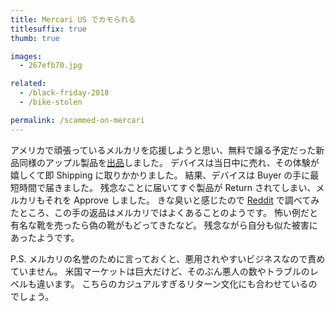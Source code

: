 ```yaml
---
title: Mercari US でカモられる
titlesuffix: true
thumb: true

images:
  - 267efb70.jpg

related:
  - /black-friday-2018
  - /bike-stolen

permalink: /scammed-on-mercari
---
```


アメリカで頑張っているメルカリを応援しようと思い、無料で譲る予定だった新品同様のアップル製品を[出品](https://twitter.com/tmaesaka/status/1053362964814737408)しました。
デバイスは当日中に売れ、その体験が嬉しくて即 Shipping に取りかかりました。
結果、デバイスは Buyer の手に最短時間で届きました。
残念なことに届いてすぐ製品が Return されてしまい、メルカリもそれを Approve しました。
きな臭いと感じたので [Reddit](https://www.reddit.com/r/Mercari/) で調べてみたところ、この手の返品はメルカリではよくあることのようです。
怖い例だと有名な靴を売ったら偽の靴がもどってきたなど。
残念ながら自分も似た被害にあったようです。

P.S. メルカリの名誉のために言っておくと、悪用されやすいビジネスなので責めていません。
米国マーケットは巨大だけど、そのぶん悪人の数やトラブルのレベルも違います。
こちらのカジュアルすぎるリターン文化にも合わせているのでしょう。

